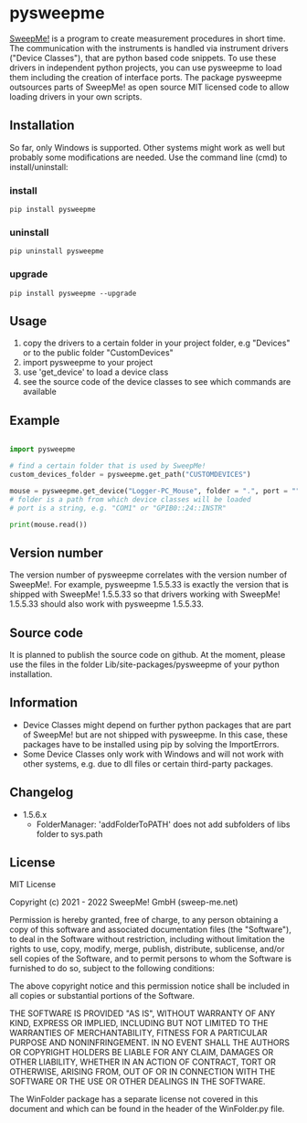 # pysweepme

[SweepMe!](https://sweep-me.net) is a program to create measurement procedures in short time. The communication with the instruments is handled via instrument drivers ("Device Classes"), that are python based code snippets. To use these drivers in independent python projects, you can use pysweepme to load them including the creation of interface ports. The package pysweepme outsources parts of SweepMe! as open source MIT licensed code to allow loading drivers in your own scripts.

## Installation
So far, only Windows is supported. Other systems might work as well but probably some modifications are needed.
Use the command line (cmd) to install/uninstall:

### install
    pip install pysweepme 

### uninstall
    pip uninstall pysweepme
    
### upgrade
    pip install pysweepme --upgrade

## Usage

1. copy the drivers to a certain folder in your project folder, e.g "Devices" or to the public folder "CustomDevices"
2. import pysweepme to your project
3. use 'get_device' to load a device class
4. see the source code of the device classes to see which commands are available

## Example

```python

import pysweepme

# find a certain folder that is used by SweepMe!
custom_devices_folder = pysweepme.get_path("CUSTOMDEVICES")

mouse = pysweepme.get_device("Logger-PC_Mouse", folder = ".", port = "")
# folder is a path from which device classes will be loaded
# port is a string, e.g. "COM1" or "GPIB0::24::INSTR"

print(mouse.read())

```
    
## Version number
The version number of pysweepme correlates with the version number of SweepMe!. For example, pysweepme 1.5.5.33 is exactly the version that is shipped with SweepMe! 1.5.5.33 so that drivers working with SweepMe! 1.5.5.33 should also work with pysweepme 1.5.5.33.

## Source code
It is planned to publish the source code on github. At the moment, please use the files in the folder Lib/site-packages/pysweepme of your python installation.

## Information
* Device Classes might depend on further python packages that are part of SweepMe! but are not shipped with pysweepme. In this case, these packages have to be installed using pip by solving the ImportErrors. 
* Some Device Classes only work with Windows and will not work with other systems, e.g. due to dll files or certain third-party packages.

## Changelog
* 1.5.6.x
  * FolderManager: 'addFolderToPATH' does not add subfolders of libs folder to sys.path

## License
MIT License

Copyright (c) 2021 - 2022 SweepMe! GmbH (sweep-me.net)

Permission is hereby granted, free of charge, to any person obtaining a copy of
this software and associated documentation files (the "Software"), to deal in
the Software without restriction, including without limitation the rights to
use, copy, modify, merge, publish, distribute, sublicense, and/or sell copies
of the Software, and to permit persons to whom the Software is furnished to do
so, subject to the following conditions:

The above copyright notice and this permission notice shall be included in all
copies or substantial portions of the Software.

THE SOFTWARE IS PROVIDED "AS IS", WITHOUT WARRANTY OF ANY KIND, EXPRESS OR
IMPLIED, INCLUDING BUT NOT LIMITED TO THE WARRANTIES OF MERCHANTABILITY,
FITNESS FOR A PARTICULAR PURPOSE AND NONINFRINGEMENT. IN NO EVENT SHALL THE
AUTHORS OR COPYRIGHT HOLDERS BE LIABLE FOR ANY CLAIM, DAMAGES OR OTHER
LIABILITY, WHETHER IN AN ACTION OF CONTRACT, TORT OR OTHERWISE, ARISING FROM,
OUT OF OR IN CONNECTION WITH THE SOFTWARE OR THE USE OR OTHER DEALINGS IN THE
SOFTWARE.

The WinFolder package has a separate license not covered in this document and
which can be found in the header of the WinFolder.py file.